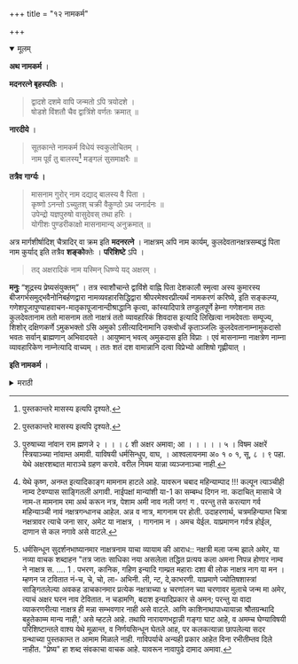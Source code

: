 +++
title = "१२ नामकर्म"

+++

<details open><summary>मूलम्</summary>

**अथ नामकर्म** ।

**मदनरत्ने बृहस्पतिः** ।

> द्वादशे दशमे वापि जन्मतो ऽपि त्रयोदशे ।  
षोडशे विंशतौ चैव द्वात्रिंशे वर्णतः क्रमात् ॥

**नारदीये** ।

> सूतकान्ते नामकर्म विधेयं स्वकुलोचितम् ।  
नाम पूर्वं तु बालस्य[^१] मङ्गलं सुसमाक्षरैः ॥

[^१]: पुस्तकान्तरे मासस्य इत्यपि दृश्यते. 

**तत्रैव** **गार्ग्यः ।**

> मासनाम गुरोर् नाम दद्याद् बालस्य वै पिता ।  
कृष्णो ऽनन्तो ऽच्युतश् चक्री वैकुण्ठो ऽथ जनार्दनः ॥  
उपेन्द्रो यज्ञपुरुषो वासुदेवस् तथा हरिः ।  
योगीशः पुण्डरीकाक्षो मासनामान्य् अनुक्रमात् ॥

अत्र मार्गशीर्षादिश् चैत्रादिर् वा क्रम इति **मदनरत्ने** । नाक्षत्रम् अपि नाम कार्यम्, कुलदेवतानक्षत्रसम्बद्धं पिता नाम कुर्याद् इति तत्रैव **शङ्को**क्तेः । **परिशिष्टे** ऽपि ।

> तद् अक्षरादिकं नाम यस्मिन् धिष्ण्ये यद् अक्षरम् ।

**मनुः** “शूद्रस्य प्रेष्यसंयुक्तम्” । तत्र स्वाशौचान्ते द्वाविंशे वाह्नि पिता देशकालौ स्मृत्वा अस्य कुमारस्य बीजगर्भसमुद्भवैनोनिबर्हणद्वारा नामव्यवहारसिद्धिद्वारा श्रीपरमेश्वरप्रीत्यर्थं नामकरणं करिष्ये, इति सङ्कल्प्य, गणेशपूजापुण्याहवाचन-मातृकापूजानान्दीश्राद्धानि कृत्वा, कांस्यादिपात्रे तण्डुलपूर्णे हेम्ना गणेशनाम ततः कुलदेवतानाम ततो मासनाम ततो नाक्षत्रं ततो व्यावहारिकं शिवदास इत्यादि लिखित्वा नामदेवताः सम्पूज्य, शिशोर् दक्षिणकर्णे ऽमुकभक्तो ऽसि अमुको ऽसीत्यादिनामानि उक्त्वोर्ध्वं कृताञ्जलिः कुलदेवतानाम्नामुकदासो भवतः सर्वान् ब्राह्मणान् अभिवादयते । आयुष्मान् भवत्व् अमुकदास इति विप्राः । एवं मासनाम्ना नाक्षत्रेण नाम्ना व्यावहारिकेण नाम्नेत्यादि वाच्यम् । ततः शतं दश वामान्नानि दत्वा विप्रेभ्यो आशिषो गृह्णीयात् । 

**इति नामकर्म** ।
</details> 

<details><summary>मराठी</summary>

यानन्तर नामकरण साङ्गतो: याविषयी मदनरत्रनामक ग्रन्थाम्त बृहस्पति हाणतो- "जन्मदिवसापासून ब्राह्मणादि वर्णक्रमाने दहाव्या, बाराव्या, तेराव्या, सोळाव्या. विमान्या, किंवा बत्तिमान्या दिवशी मुलाने नाम्व ठेवावं." नारदीयान्त - "सूतकाच्या[^१] शेवटी स्वकीयकुलाम योग्य असेल त्याप्रमाणे नामकरण करावे, व त्याम्त प्रथमतः बालकाचे नाम्व समाक्षर[^२] असून मङ्गल असावें." असे साङ्गितले आहे. 

[^१]: हा शब्द व्यवहाराम्त मेलेल्याच्या आशाचाना नानक अमें मानिनात, परन्तु संस्कृत ग्रन्थात बहुतकरून तो दीना वान धरला आहे. त्याप्रमाण आगीही य धतला आहे.यावरून मृतक वृद्धिमुवेर अम समजावे.

[^२]: पुरुषाच्या नांवान राम ह्मणजे २ । । । ८ शी अक्षर अमावा; आ । । । । । ५ । विषम अक्षरें स्त्रियाञ्च्या नांवाम्त अमावी. याविषयी धर्मसिन्धुप, वाघ, । आश्वलायनमा अ० १ ० १, सू, ८ । ९ पहा. येथे अक्षरशब्दात माराञ्चे ग्रहण करावे. वरील नियम यान्ना व्यञ्जनाञ्चा नाही.

आणखी त्याच नारदीयाम्त गार्ग्य ह्मणतो . ' बापाने मुलाला मासनाम, अथवा गुरूचें नाम्व ठेवावेम्. कृष्ण १ अनम्त २ अच्युत ३ चक्री ४ वै कुम्ठ .५ जनार्दन ६ उपेन्द्र ७ यज्ञपुरुष ८ वासुदेव ९ हरि १० योगीश ११ आणि ऍड. रीकाक्ष १२ ही बारा अनुक्रमें मासनामें[^३] होत." येथें जी माससङ्ख्या धरावयाची ती.. "मार्गशीर्षापासून अथवा चैत्रापासून धरण्याना क्रम आहे.' अमें मदनरत्राम्त साङ्गितलं आहे. 

[^३]: येथे कृष्ण, अनम्त इत्यादिकाङ्ग मामनाम हाटले आहे. यावरून चबाद महिन्याम्पाद !!! कल्पून त्याञ्चीही नाम्व टेवण्यास साङ्गितली अगावी. नाईपक्षां मान्यांशी या-1 का सम्बम्ध दिगन ना. कदाचित् मासाचे जे नाम-त मामनाम रमा अर्थ करून नत्र, पेशाम अमी नाव नली जग! ग . परन्तु तसे करत्याग गर्व महिन्याञ्ची नावं नक्षत्रगन्धानच आहेल. अन्न व नात्र, मागनाम पर होती. उदाहरणार्थ, चत्रमहिन्याम्त चित्रा नक्षत्रावर त्याचे जना सार, अमेट या नाक्षत्र, । गागनाम न । अमच येईल. याप्रमाणन गर्वत्र होईल, दाणान से कल नगावे असे वाटले.

यानप्रमाणे नाक्षत्रनामही ठेवावे. कारण,- "बापाने कुलदेवता व जन्मनक्षत्र एत. त्सम्बन्धी मुलाचे नाम्व ठेवावें," अची शङ्खाची रक्ति आहे. गृह्यपरिशिष्टान्तही- "ज्या नक्षत्रावर मूल जन्मले असेल त्या नक्षत्राच्या नांवान्तले पहिले अक्षर घेउन तं नांवाच्या पहिल्या अक्षराच्या ठिकाणी जोडावं,' असं साङ्गितले आहे. अशा प्रकारच्या नांवाम्म नाक्षत्र[^४] नाम्व अमें ह्मणतात.

[^४]: धर्मसिन्धून सुदर्शनभाष्यानमार नाक्षत्रनाम याचा व्यायाम की आराध:: नक्षत्री मला जन्म झाले अमेर, या नव्या वाचक शब्दाहन "तत्र जातः साधिका नया असलेला तद्धित प्रत्यय कला अमना निपन्न होणार नाम्व ने नाक्षत्र स. .... 1 . पभरण, कानिक, गहिण इन्यादि गाम्प्रत महाराः दशा बी लोक नाक्षत्र नाग या मन । म्हणन ज टवितात नं-च, चे, चो, ला- अभिनी. ली, न्ट, दे,काभरणी. याप्रमाणे ज्योतिषशास्त्रां साङ्गितलेल्या अवकह डाचकानमार प्रत्येक नक्षत्राच्या ४ चरणांलन च्या चरणावर मुलाचे जन्म मा अमेर, त्याचं अक्षर घरन नाव टेवितात. न चडामणि, बदाश इन्यादिप्रकार से अमन; परन्तु या वादा व्याकरणरीत्या नाक्षत्र ही मन्ना सम्भवणार नाही असे वाटले. आणि काशिनाथापाध्यायान्ना श्रौतग्रन्थादि बहुतेकाम्म मान्य नाही,' असे म्हटले आहे. तथापि नारायणभट्टान्नी गङ्गा घाट आहे, व अमम्च घेण्याविषयी परिशिष्टान्तले वाश्य येथे मूळान्त, व निर्णयसिन्धून घेतले आह, पर कलकत्यान्ना छापलेल्या सदर ग्रन्थाच्या पुस्तकाम्त त आमाम मिळाले नाही. गाविपर्याचे अन्यही प्रकार आहेत विना रभीतीम्तव दिले नाहीत.  "प्रेष्य" हा शब्द संवकाचा वाचक आहे. यावरून नावापुढे दामाद अमावा.

मनु ह्मणतो की. "शूद्राने नाम्व प्रययुक्त अमावं.' त्याम्त आपल्या सूतकाच्या अन्ती अथवा बत्तिसाव्या दिवशी बापानं दशकालमङ्कीतन करून अस्य कुमारस्य बीजगर्भसमुद्भवनोनिवर्हणद्वारा नामव्यवहारसिद्धिद्वारा श्रीपरमेश्वरप्रीत्यर्थं नामकरणं करिष्ये । असा सङ्कल्प करून, गणेशपूजन, पुण्याहवाचन, मात कापूजन, नान्दीश्राद्ध ही करून, तान्दुळान्नी भरलेल्या कांशाच्या वगैरे पात्राम्त सोन्याच्या लेखणीने प्रथम "गणेशाय नमः," नन्तर "कुलदेवतायै नमः," असे लिहून मग वर साङ्गितलेल्या बारा मासनामाम्पैकीं में कोणते येत असेल ते नाम्व लिहून, नन्तर नाक्षत्रनाम, आणि मग शिवदास विष्णुदास इत्यादि व्यावहारिक नाम्व लिहून "नामदेवताभ्यो नमः" या मन्त्राने त्याञ्ची पूजा करून, मुलग्याच्या उजव्या कानान्त- अमुकभक्तोऽसि, व कन्या असेल तर-अमुकासि असा सर्व नांवाञ्चा उच्चार करून वर हात जोडून, आपल्या कुल देवतेच्या नांवानेम्- अमुकदासो भवतः सर्वान्ब्राह्मणानभिवादयते । असें ह्मणून ब्राह्म णास नमस्कार करावा. ब्राह्मणान्नीम्- आयुष्मान्भवसमुकदासः । असें ह्मणावेम्. याप्रमाणे मासनामानेम्, नाक्षत्रनामानेम्, व व्यावहारिकनामाने अभिवादन करून ब्राह्मणाङ्कडून आशीर्व चन ध्यावे. नन्तर शम्भर, दहा, अथवा यथाशक्ति ब्राह्मणाम्स आमान्ने देऊन, त्याञ्च्यापासून आशीर्वाद घ्यावे. कर्म ईश्वरार्पण करावेम्. 

इति श्रीकमलाकरभट्टविरचिते शूद्रकमलाकरे नामकर्मप्रयोगः ॥ 

</details>